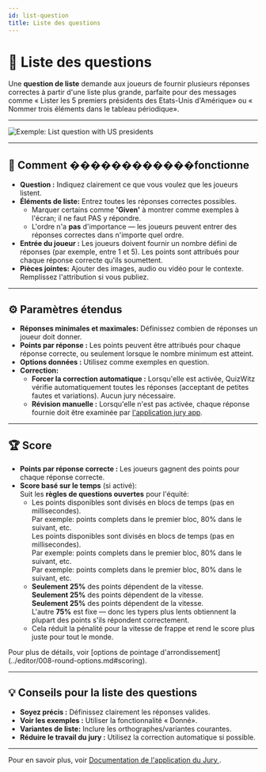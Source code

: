 ```yaml
---
id: list-question
title: Liste des questions
---
```


# 📝 Liste des questions

Une **question de liste** demande aux joueurs de fournir plusieurs réponses correctes à partir d'une liste plus grande, parfaite pour des messages comme « Lister les 5 premiers présidents des Etats-Unis d'Amérique» ou « Nommer trois éléments dans le tableau périodique».

---

![Exemple: List question with US presidents](/images/question-modes/list-question/list-question.png)

---

## 📝 Comment ������������fonctionne

- **Question :** Indiquez clairement ce que vous voulez que les joueurs listent.
- **Éléments de liste:** Entrez toutes les réponses correctes possibles.
  - Marquer certains comme **'Given'** à montrer comme exemples à l'écran; il ne faut PAS y répondre.
  - L'ordre n'a **pas** d'importance — les joueurs peuvent entrer des réponses correctes dans n'importe quel ordre.
- **Entrée du joueur :** Les joueurs doivent fournir un nombre défini de réponses (par exemple, entre 1 et 5). Les points sont attribués pour chaque réponse correcte qu'ils soumettent.
- **Pièces jointes:** Ajouter des images, audio ou vidéo pour le contexte. Remplissez l'attribution si vous publiez.

---

## ⚙️ Paramètres étendus

- **Réponses minimales et maximales:** Définissez combien de réponses un joueur doit donner.
- **Points par réponse :** Les points peuvent être attribués pour chaque réponse correcte, ou seulement lorsque le nombre minimum est atteint.
- **Options données :** Utilisez comme exemples en question.
- **Correction:**
  - **Forcer la correction automatique :** Lorsqu'elle est activée, QuizWitz vérifie automatiquement toutes les réponses (acceptant de petites fautes et variations). Aucun jury nécessaire.
  - **Révision manuelle :** Lorsqu'elle n'est pas activée, chaque réponse fournie doit être examinée par [l'application jury app](../quizmaster/004-jury-app.md).

---

## 🏆 Score

- **Points par réponse correcte :** Les joueurs gagnent des points pour chaque réponse correcte.
- **Score basé sur le temps** (si activé):\
  Suit les **règles de questions ouvertes** pour l'équité:
  - Les points disponibles sont divisés en blocs de temps (pas en millisecondes).\
    Par exemple: points complets dans le premier bloc, 80% dans le suivant, etc.\
    Les points disponibles sont divisés en blocs de temps (pas en millisecondes).\
    Par exemple: points complets dans le premier bloc, 80% dans le suivant, etc.\
    Par exemple: points complets dans le premier bloc, 80% dans le suivant, etc.
  - **Seulement 25%** des points dépendent de la vitesse.\
    **Seulement 25%** des points dépendent de la vitesse.\
    **Seulement 25%** des points dépendent de la vitesse.\
    L'autre **75%** est fixe — donc les typers plus lents obtiennent la plupart des points s'ils répondent correctement.
  - Cela réduit la pénalité pour la vitesse de frappe et rend le score plus juste pour tout le monde.

Pour plus de détails, voir [options de pointage d'arrondissement] (../editor/008-round-options.md#scoring).

---

## 💡 Conseils pour la liste des questions

- **Soyez précis :** Définissez clairement les réponses valides.
- **Voir les exemples :** Utiliser la fonctionnalité « Donné».
- **Variantes de liste:** Inclure les orthographes/variantes courantes.
- **Réduire le travail du jury :** Utilisez la correction automatique si possible.

---

Pour en savoir plus, voir [Documentation de l'application du Jury ](../quizmaster/004-jury-app.md).
